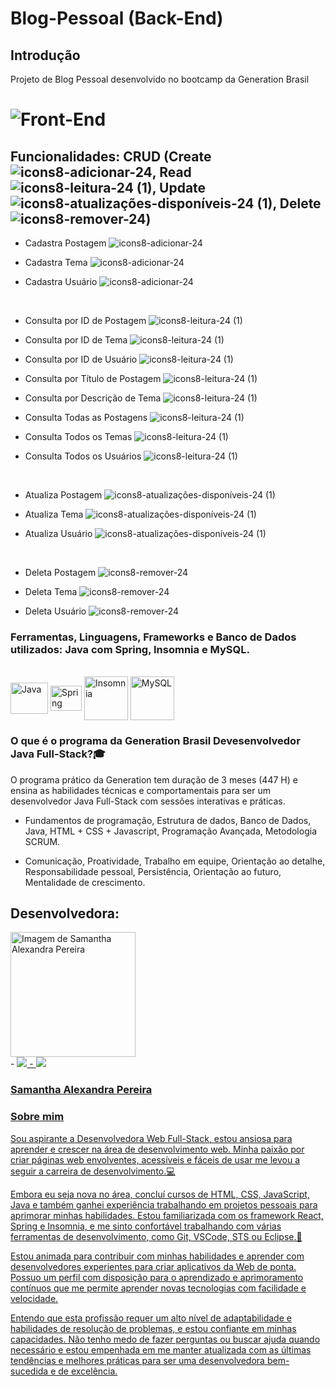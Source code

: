 # Blog-Pessoal (Back-End)
## Introdução
Projeto de Blog Pessoal desenvolvido no bootcamp da Generation Brasil

# ![Front-End](https://user-images.githubusercontent.com/123910027/232590725-75faca3c-2f8d-48d3-a93d-d71e2875e3f5.png)

## Funcionalidades: CRUD (Create ![icons8-adicionar-24](https://user-images.githubusercontent.com/123910027/232770812-7ba047c1-c32c-4100-81c6-a0b42b77fbb5.png), Read ![icons8-leitura-24 (1)](https://user-images.githubusercontent.com/123910027/232770834-b83c83d2-502f-4f57-a10e-d75f8479222b.png), Update ![icons8-atualizações-disponíveis-24 (1)](https://user-images.githubusercontent.com/123910027/232770854-83c0e42a-552c-4c60-9b88-024c493c16fc.png), Delete ![icons8-remover-24](https://user-images.githubusercontent.com/123910027/232770872-9ac6b285-0ebc-4992-9e0d-c439276bd7e1.png))

- Cadastra Postagem ![icons8-adicionar-24](https://user-images.githubusercontent.com/123910027/232771378-e339dc8a-a6ec-4320-bdfb-166fb5008c8b.png)

- Cadastra Tema ![icons8-adicionar-24](https://user-images.githubusercontent.com/123910027/232771387-fccc6b18-e38e-4655-8a0c-dd14478f3290.png)

- Cadastra Usuário ![icons8-adicionar-24](https://user-images.githubusercontent.com/123910027/232771395-cfefe919-6de0-4278-b9ba-171dceb429eb.png)


</br>

- Consulta por ID de Postagem ![icons8-leitura-24 (1)](https://user-images.githubusercontent.com/123910027/232771579-5fa2ff54-eeeb-4914-a602-f346905ccdc1.png)

- Consulta por ID de Tema ![icons8-leitura-24 (1)](https://user-images.githubusercontent.com/123910027/232771589-ae6095da-94d0-40db-a2f9-3754cbcbccb0.png)

- Consulta por ID de Usuário ![icons8-leitura-24 (1)](https://user-images.githubusercontent.com/123910027/232771600-c835b315-e568-485f-a4f9-769f40c7110e.png)

- Consulta por Título de Postagem ![icons8-leitura-24 (1)](https://user-images.githubusercontent.com/123910027/232771605-3308cad3-9555-45d5-bf06-2483884484ae.png)

- Consulta por Descrição de Tema ![icons8-leitura-24 (1)](https://user-images.githubusercontent.com/123910027/232771615-961b5a6c-aec5-4cbd-bdf6-2eeda7fd3bdf.png)

- Consulta Todas as Postagens ![icons8-leitura-24 (1)](https://user-images.githubusercontent.com/123910027/232771628-a9a1e9d4-4674-4587-b4a5-a5883803ba9d.png)

- Consulta Todos os Temas ![icons8-leitura-24 (1)](https://user-images.githubusercontent.com/123910027/232771642-26b78943-0d06-4d6a-92d0-dbe854974336.png)

- Consulta Todos os Usuários ![icons8-leitura-24 (1)](https://user-images.githubusercontent.com/123910027/232771674-28ca65bb-e6bf-4984-aeef-bf218d09c1ad.png)


</br>

- Atualiza Postagem ![icons8-atualizações-disponíveis-24 (1)](https://user-images.githubusercontent.com/123910027/232771786-fca46ebb-b127-437f-a2a8-7dc57b3375e7.png)

- Atualiza Tema ![icons8-atualizações-disponíveis-24 (1)](https://user-images.githubusercontent.com/123910027/232771800-2ba4ba20-556d-4964-8a35-f2aa4cf54e15.png)

- Atualiza Usuário ![icons8-atualizações-disponíveis-24 (1)](https://user-images.githubusercontent.com/123910027/232771808-7942c0fb-d789-438b-89fe-47706ee5c106.png)


</br>

- Deleta Postagem ![icons8-remover-24](https://user-images.githubusercontent.com/123910027/232771928-66f883a7-b4b8-4ec5-81d8-9fd0c4d7bc55.png)

- Deleta Tema ![icons8-remover-24](https://user-images.githubusercontent.com/123910027/232771919-be6c0ae5-aa7b-41e2-8319-2a2ecad756a4.png)

- Deleta Usuário ![icons8-remover-24](https://user-images.githubusercontent.com/123910027/232771910-c0133d0f-edc2-4afe-9533-99b4fa2f4ace.png)


<h3>Ferramentas, Linguagens, Frameworks e Banco de Dados utilizados: Java com Spring, Insomnia e MySQL.</h3>
<div style="display: inline_block"><br>
  <img align="center" alt="Java" height="50" width="60" src="https://cdn.jsdelivr.net/gh/devicons/devicon/icons/java/java-original-wordmark.svg">
  <img align="center" alt="Spring" height="40" width="50" src="https://cdn.jsdelivr.net/gh/devicons/devicon/icons/spring/spring-original.svg">
  <img align="center" alt="Insomnia" height="70" src="https://lh3.googleusercontent.com/t9RZENc11VWioLAGpGh2NYHop8MmVwKRVVi_9CX6dDO_WG9oQBp7jRUmlT0dtHeIWAd6XKDPUj5YU7G7d6bCKSdbSI8=w128-h128-e365-rj-sc0x00ffffff">
  <img align="center" alt="MySQL" height="70" width="70" src="https://cdn.jsdelivr.net/gh/devicons/devicon/icons/mysql/mysql-original-wordmark.svg">
</div>

<h3>O que é o programa da Generation Brasil Devesenvolvedor Java Full-Stack?🎓</h3>

O programa prático da Generation tem duração de 3 meses (447 H) e ensina as habilidades técnicas e comportamentais para ser um desenvolvedor Java Full-Stack com sessões interativas e práticas.


- Fundamentos de programação, Estrutura de dados, Banco de Dados, Java, HTML + CSS + Javascript, Programação Avançada, Metodologia SCRUM.

- Comunicação, Proatividade, Trabalho em equipe, Orientação ao detalhe, Responsabilidade pessoal, Persistência, Orientação ao futuro, Mentalidade de crescimento.

##


<h2>Desenvolvedora:</h2>
<img width="200px" src="https://user-images.githubusercontent.com/123910027/227732191-4385c938-5b77-4feb-8d64-a5b486763fdd.jpg" alt="Imagem de Samantha Alexandra Pereira"></br>
  - <a href="https://www.linkedin.com/in/samantha-alexandra-pereira/" target="_blank"><img src="https://img.shields.io/badge/-LinkedIn-%230077B5?style=for-the-badge&logo=linkedin&logoColor=white" target="_blank">
  - <a href="https://github.com/SammyLexa" target="_blank"><img src="https://img.shields.io/badge/GitHub-100000?style=for-the-badge&logo=github&logoColor=white" target="_blank">
<h3>Samantha Alexandra Pereira</h3>
<h3>Sobre mim</h3>
Sou aspirante a Desenvolvedora Web Full-Stack, estou ansiosa para aprender e crescer na área de desenvolvimento web. Minha paixão por criar páginas web envolventes, acessíveis e fáceis de usar me levou a seguir a carreira de desenvolvimento.💻

Embora eu seja nova no área, concluí cursos de HTML, CSS, JavaScript, Java e também ganhei experiência trabalhando em projetos pessoais para aprimorar minhas habilidades. Estou familiarizada com os framework React, Spring e Insomnia, e me sinto confortável trabalhando com várias ferramentas de desenvolvimento, como Git, VSCode, STS ou Eclipse.💜

Estou animada para contribuir com minhas habilidades e aprender com desenvolvedores experientes para criar aplicativos da Web de ponta. Possuo um perfil com disposição para o aprendizado e aprimoramento contínuos que me permite aprender novas tecnologias com facilidade e velocidade.

Entendo que esta profissão requer um alto nível de adaptabilidade e habilidades de resolução de problemas, e estou confiante em minhas capacidades. Não tenho medo de fazer perguntas ou buscar ajuda quando necessário e estou empenhada em me manter atualizada com as últimas tendências e melhores práticas para ser uma desenvolvedora bem-sucedida e de excelência.

##

